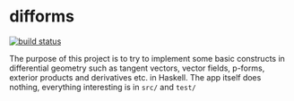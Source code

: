 # difforms

[![build status](https://github.com/paasim/difforms/workflows/check/badge.svg)](https://github.com/paasim/difforms/actions)

The purpose of this project is to try to implement some basic constructs in differential geometry such as tangent vectors, vector fields, p-forms, exterior products and derivatives etc. in Haskell. The app itself does nothing, everything interesting is in `src/` and `test/`

